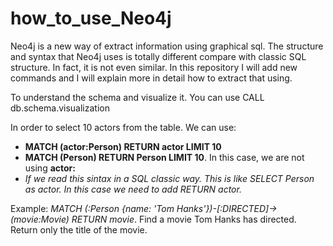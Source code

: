 # how_to_use_Neo4j

Neo4j is a new way of extract information using graphical sql. The structure and syntax that Neo4j uses is totally different compare with classic SQL structure. In fact, it is not even similar. In this repository I will add new commands and I will explain more in detail how to extract that using.


To understand the schema and visualize it. You can use CALL db.schema.visualization


In order to select 10 actors from the table. We can use:
- **MATCH (actor:Person) RETURN actor LIMIT 10**
- **MATCH (Person) RETURN Person LIMIT 10**. In this case, we are not using **actor:**
- *If we read this sintax in a SQL classic way. This is like SELECT Person as actor. In this case we need to add RETURN actor.*

Example:
*MATCH (:Person {name: 'Tom Hanks'})-[:DIRECTED]->(movie:Movie) RETURN movie*.
Find a movie Tom Hanks has directed. Return only the title of the movie.



